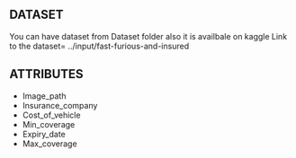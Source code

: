 
## DATASET
You can have dataset from Dataset folder also it is availbale on kaggle 
Link to the dataset=   ../input/fast-furious-and-insured


## ATTRIBUTES
- Image_path	
- Insurance_company	
- Cost_of_vehicle	
- Min_coverage	
- Expiry_date	
- Max_coverage



